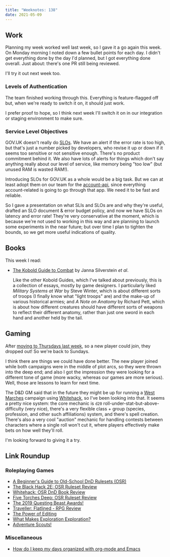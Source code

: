 ```yaml
---
title: "Weeknotes: 138"
date: 2021-05-09
---
```


## Work

Planning my week worked well last week, so I gave it a go again this
week.  On Monday morning I noted down a few bullet points for each
day.  I didn't get everything done by the day I'd planned, but I got
everything done overall.  Just about: there's one PR still being
reviewed.

I'll try it out next week too.

### Levels of Authentication

The team finished working through this.  Everything is feature-flagged
off but, when we're ready to switch it on, it should just work.

I prefer proof to hope, so I think next week I'll switch it on in our
integration or staging environment to make sure.

### Service Level Objectives

GOV.UK doesn't really do [SLOs][].  We have an alert if the error rate
is too high, but that's just a number picked by developers, who revise
it up or down if it seems too sensitive or not sensitive enough.
There's no product commitment behind it.  We also have lots of alerts
for things which don't say anything really about our level of service,
like memory being "too low" (but unused RAM is wasted RAM!).

Introducing SLOs for GOV.UK as a whole would be a big task.  But we
can at least adopt them on our team for the [account-api][], since
everything account-related is going to go through that app.  We need
it to be fast and reliable.

So I gave a presentation on what SLIs and SLOs are and why they're
useful, drafted an SLO document & error budget policy, and now we have
SLOs on latency and error rate!  They're very conservative at the
moment, which is because we're not used to working in this way and are
planning to launch some experiments in the near future; but over time
I plan to tighten the bounds, so we get more useful indications of
quality.

[SLOs]: https://sre.google/workbook/table-of-contents/
[account-api]: https://github.com/alphagov/account-api

## Books

This week I read:

- [The Kobold Guide to Combat][] by Janna Silverstein *et al*.

  Like the other Kobold Guides, which I've talked about previously,
  this is a collection of essays, mostly by game designers.  I
  particularly liked *Military Systems at War* by Steve Winter, which
  is about different sorts of troops (I finally know what "light
  troops" are) and the make-up of various historical armies; and *A
  Note on Anatomy* by Richard Pett, which is about how different
  creatures should have different sorts of weapons to reflect their
  different anatomy, rather than just one sword in each hand and
  another held by the tail.

[The Kobold Guide to Combat]: https://koboldpress.com/kpstore/product/kobold-guide-to-combat/


## Gaming

After [moving to Thursdays last week][], so a new player could join,
they dropped out!  So we're back to Sundays.

I think there are things we could have done better.  The new player
joined while both campaigns were in the middle of plot arcs, so they
were thrown into the deep end; and also I got the impression they were
looking for a different tone of game (more wacky, whereas our games
are more serious).  Well, those are lessons to learn for next time.

The D&D GM said that in the future they might be up for running a
[West Marches][] campaign using [Whitehack][], so I've been looking
into that.  It seems a pretty nice system: the core mechanic is `d20`
roll-under-stat-but-above-difficulty (very nice), there's a very
flexible class + group (species, profession, and other such
affiliations) system, and there's spell creation.  There's also a very
cool "auction" mechanic for handling contests between characters where
a single roll won't cut it, where players effectively make bets on how
well they'll roll.

I'm looking forward to giving it a try.

[moving to Thursdays last week]: weeknotes-137.html
[West Marches]: http://arsludi.lamemage.com/index.php/78/grand-experiments-west-marches/
[Whitehack]: https://whitehackrpg.wordpress.com/


## Link Roundup

### Roleplaying Games

- [A Beginner's Guide to Old-School DnD Rulesets (OSR)](https://www.youtube.com/watch?v=JHQaed6GAHc)
- [The Black Hack 2E: OSR Ruleset Review](https://www.youtube.com/watch?v=Ra_b4Etonq4)
- [Whitehack: OSR DnD Book Review](https://www.youtube.com/watch?v=FSX4KWbm7dU)
- [Five Torches Deep: OSR Ruleset Review](https://www.youtube.com/watch?v=uV16ktQ7uvA)
- [The 2019 Questing Beast Awards!](https://www.youtube.com/watch?v=m5o5Jnn1N4c)
- [Traveller: Flatlined - RPG Review](https://www.youtube.com/watch?v=pwhJCQs69Jw)
- [The Power of Editing](https://theangrygm.com/the-power-of-editing/)
- [What Makes Exploration Exploration?](https://theangrygm.com/what-makes-exploration/)
- [Adventure Scouts!](https://wayspell.blogspot.com/2020/11/adventure-scouts.html)

### Miscellaneous

- [How do I keep my days organized with org-mode and Emacs](https://isamert.net/2021/01/25/how-i-do-keep-my-days-organized-with-org-mode-and-emacs.html)
